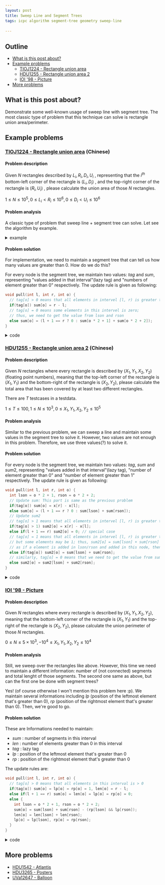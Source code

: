 ```yaml
---
layout: post
title: Sweep Line and Segment Trees
tags: icpc algorithm segment-tree geometry sweep-line

---
```


## Outline

+ [What is this post about?](#what-is-this-post-about)
+ [Example problems](#example-problems)
  + [TIOJ1224 - Rectangle union area](#a-hrefhttpstiojcktpedutwproblems1224tioj1224---rectangle-union-areaa-chinese)
  + [HDU1255 - Rectangle union area 2](#a-hrefhttpacmhdueducnshowproblemphppid1255hdu1255---rectangle-union-area-2a-chinese)
  + [IOI '98 - Picture](#a-hrefhttpswcipegcomproblemioi9821ioi-98---picturea)
+ [More problems](#more-problems)

## What is this post about?

Demonstrate some well-known usage of sweep line with segment tree. The most classic type of problem that this technique can solve is rectangle union area/perimeter.

## Example problems

### [TIOJ1224 - Rectangle union area](https://tioj.ck.tp.edu.tw/problems/1224) (Chinese)

#### Problem description

Given $N$ rectangles described by $L_i, R_i, D_i, U_i$ , representing that the $i^{th}$ bottom-left corner of the rectangle is $(L_i, D_i)$ , and the top-right corner of the rectangle is $(R_i, U_i)$ , please calculate the union area of those $N$ rectangles.

$1\le N\le 10^5, 0\le L_i < R_i \le 10^6, 0\le D_i < U_i \le 10^6$

#### Problem analysis

A classic type of problem that sweep line + segment tree can solve. Let see the algorithm by example.

<details><summary>example</summary>

Suppose in the beginning, we're given these rectangles:

<div style="text-align:center"><img style="width:85%" src="/assets/images/sweep-line-and-segment-tree/sweep-line-0.png" /></div>
<br>

Now, we sweep a line starting from $y=0$.

<div style="text-align:center"><img style="width:85%" src="/assets/images/sweep-line-and-segment-tree/sweep-line-1.png" /></div>
<br>

We'll stop at $y=2$, as we met a bottom edge of some rectangle. We add $1$ to $sum[4, 5, 6, 7]$. Then, we continue sweeping.

<div style="text-align:center"><img style="width:85%" src="/assets/images/sweep-line-and-segment-tree/sweep-line-2.png" /></div>
<br>

We stop at $y=3$. This time, we first update the answer by adding the area we've passed from the previous stopped point i.e. $y=2$. As we can see in the picture, only $sum[4, 5, 6, 7]$ have value greater than $0$. Therefore answer is updated with $4 \times (3 - 2)=4$. Then, we add $1$ to $sum[11, 12, 13, 14]$, as the edge we met is a bottom edge.

<div style="text-align:center"><img style="width:85%" src="/assets/images/sweep-line-and-segment-tree/sweep-line-3.png" /></div>
<br>

Stop at $y=4$. Update ans with $8\times (4-3)=8$ ($8$ values greater than $0$). Add $1$ to $sum[6, 7, 8, 9]$.

<div style="text-align:center"><img style="width:85%" src="/assets/images/sweep-line-and-segment-tree/sweep-line-4.png" /></div>
<br>

Stop at $y=5$. Update ans with $10\times (5-4)=10$ ($10$ values greater than $0$). As we met a **upper** edge, add $-1$ to $sum[4, 5, 6, 7]$.

<div style="text-align:center"><img style="width:85%" src="/assets/images/sweep-line-and-segment-tree/sweep-line-5.png" /></div>
<br>

Stop at $y=6$. Update ans with $8\times (6-5)=8$ ($8$ values greater than $0$). Add $1$ to $sum[2, 3, 4, 5, 6, 7]$ and $-1$ to $sum[11, 12, 13, 14]$.

<div style="text-align:center"><img style="width:85%" src="/assets/images/sweep-line-and-segment-tree/sweep-line-6.png" /></div>
<br>

Stop at $y=7$. Update ans with $8\times (7-6)=8$ ($8$ values greater than $0$). Add $-1$ to $sum[6, 7, 8, 9]$.

<div style="text-align:center"><img style="width:85%" src="/assets/images/sweep-line-and-segment-tree/sweep-line-7.png" /></div>
<br>

Stop at $y=9$. Update ans with $6\times (9-7)=12$ ($6$ values greater than $0$). Add $-1$ to $sum[2, 3, 4, 5, 6, 7]$.

<div style="text-align:center"><img style="width:85%" src="/assets/images/sweep-line-and-segment-tree/sweep-line-8.png" /></div>
<br>

So the final answer is $50$.

</details>

#### Problem solution

For implementation, we need to maintain a segment tree that can tell us how many values are greater than $0$. How do we do this?

For every node is the segment tree, we maintain two values: $tag$ and $sum$, representing "values added in that interval"(lazy tag) and "numbers of element greater than $0$" respectively. The update rule is given as following:

```cpp
void pull(int l, int r, int o) {
  // tag[o] > 0 means that all elements in intervel [l, r) is greater than 0
  if(tag[o]) sum[o] = r - l; 
  // tag[o] = 0 means some elements in this intervel is zero;
  // thus, we need to get the value from lson and rson
  else sum[o] = (l + 1 == r ? 0 : sum[o * 2 + 1] + sum[o * 2 + 2]);
}
```

<details><summary>code</summary>

```cpp
{% include code-snippets/2020-02-10-sweep-line-and-segment-tree/tioj-1224.cpp %}
```

</details>

### [HDU1255 - Rectangle union area 2](http://acm.hdu.edu.cn/showproblem.php?pid=1255) (Chinese)

#### Problem description

Given $N$ rectangles where every rectangle is described by $(X_1, Y_1, X_2, Y_2)$(floating point numbers), meaning that the top-left corner of the rectangle is $(X_1, Y_1)$ and the bottom-right of the rectangle is $(X_2, Y_2)$, please calculate the total area that has been covered by at least two different rectangles. 

There are $T$ testcases in a testdata.

$1\le T \le 100, 1\le N\le 10^3, 0\le X_1, Y_1, X_2, Y_2 \le 10^5$

#### Problem analysis

Similar to the previous problem, we can sweep a line and maintain some values in the segment tree to solve it. However, two values are not enough in this problem. Therefore, we use three values(?) to solve it.

#### Problem solution

For every node is the segment tree, we maintain two values: $tag$, $sum$ and $sum2$, representing "values added in that interval"(lazy tag), "number of element greater than $0$" and "number of element greater than $1$" respectively. The update rule is given as following:

```cpp
void pull(int l, int r, int o) {
  int lson = o * 2 + 1, rson = o * 2 + 2;
  // Update sum: This part is same as the previous problem
  if(tag[o]) sum[o] = x[r] - x[l];
  else sum[o] = (l + 1 == r ? 0 : sum[lson] + sum[rson]);
  // Update sum2
  // tag[o] > 1 means that all elements in intervel [l, r) is greater than 1
  if(tag[o] > 1) sum2[o] = x[r] - x[l];
  else if(l + 1 == r) sum2[o] = 0; // special case
  // tag[o] = 1 means that all elements in intervel [l, r) is greater than 0, 
  // but some elements may be 1; thus, sum2[o] = sum[lson] + sum[rson] 
  // as if a element is added in lson/rson and added in this node, then its sum is greater than 1
  else if(tag[o]) sum2[o] = sum[lson] + sum[rson];
  // similarly, tag[o] = 0 means that we need to get the value from sum2[lson] and sum2[rson]
  else sum2[o] = sum2[lson] + sum2[rson];
}
```

<details><summary>code</summary>

```cpp
{% include code-snippets/2020-02-10-sweep-line-and-segment-tree/hdu-1255.cpp %}
```

</details>

### [IOI '98 - Picture](https://wcipeg.com/problem/ioi9821)

#### Problem description

Given $N$ rectangles where every rectangle is described by $(X_1, Y_1, X_2, Y_2)$, meaning that the bottom-left corner of the rectangle is $(X_1, Y_1)$ and the top-right of the rectangle is $(X_2, Y_2)$, please calculate the union perimeter of those $N$ rectangles.

$0\le N\le 5\times 10^3, -10^4\le X_1, Y_1, X_2, Y_2\le 10^4$

#### Problem analysis

Still, we sweep over the rectangles like above. However, this time we need to maintain a different information: number of (not connected) segments and total lenght of those segments. The second one same as above, but can the first one be done with segment trees? 

Yes! (of course otherwise I won't mention this problem here :p). We maintain several informations including $lp$ (position of the leftmost element that's greater than $0$), $rp$ (position of the rightmost element that's greater than $0$). Then, we're good to go.

#### Problem solution

These are Informations needed to maintain:
+ $sum$ : number of segments in this interval
+ $len$ : number of elements greater than $0$ in this interval
+ $tag$ : lazy tag
+ $lp$ : position of the leftmost element that's greater than $0$
+ $rp$ : position of the rightmost element that's greater than $0$

The update rules are:
```cpp
void pull(int l, int r, int o) {
  // tag[o] > 0 means that all elements in this interval is > 0
  if(tag[o]) sum[o] = lp[o] = rp[o] = 1, len[o] = r - l;
  else if(l + 1 == r) sum[o] = len[o] = lp[o] = rp[o] = 0;
  else {
    int lson = o * 2 + 1, rson = o * 2 + 2;
    sum[o] = sum[lson] + sum[rson] - (rp[lson] && lp[rson]);
    len[o] = len[lson] + len[rson];
    lp[o] = lp[lson], rp[o] = rp[rson];
  }
}
```

<details><summary>code</summary>

```cpp
{% include code-snippets/2020-02-10-sweep-line-and-segment-tree/ioi-picture.cpp %}
```

</details>

## More problems

+ [HDU1542 - Atlantis](http://acm.hdu.edu.cn/showproblem.php?pid=1542)
+ [HDU3265 - Posters](http://acm.hdu.edu.cn/showproblem.php?pid=3265)
+ [UVa12647 - Balloon](https://onlinejudge.org/index.php?option=onlinejudge&page=show_problem&problem=4376)
